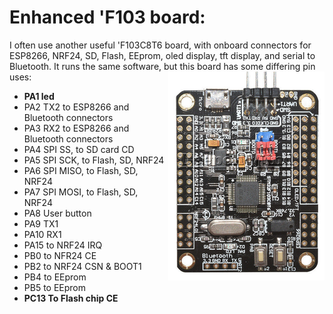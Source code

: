 # Enhanced 'F103 board:

I often use another useful 'F103C8T6 board, with onboard connectors for ESP8266, NRF24, SD, Flash, EEprom, oled display, tft display, and serial to Bluetooth.
It runs the same software, but this board has some differing pin uses:<img align="right" src="images/x44.png">
 - __PA1 led__
 - PA2 TX2 to ESP8266 and Bluetooth connectors
 - PA3 RX2 to ESP8266 and Bluetooth connectors 
 - PA4 SPI SS, to SD card CD
 - PA5 SPI SCK, to Flash, SD, NRF24
 - PA6 SPI MISO, to Flash, SD, NRF24
 - PA7 SPI MOSI, to Flash, SD, NRF24
 - PA8 User button
 - PA9 TX1
 - PA10 RX1
 - PA15 to NRF24 IRQ
 - PB0 to NFR24 CE
 - PB2 to NRF24 CSN & BOOT1
 - PB4 to EEprom
 - PB5 to EEprom
 - __PC13 To Flash chip CE__

